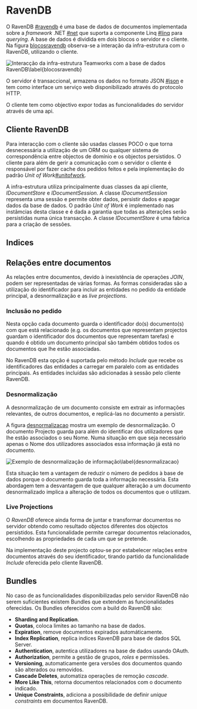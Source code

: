 RavenDB
=

O RavenDB [#ravendb]() é uma base de dados de documentos implementada sobre a *framework* .NET [#net]() que suporta a componente Linq [#linq]() para *querying*. 
A base de dados é dividida em dois blocos o servidor e o cliente. Na figura [blocosravendb]() observa-se a interação da infra-estrutura com o RavenDB, utilizando o cliente. 

![Interacção da infra-estrutura Teamworks com a base de dados RavenDB\label{blocosravendb}](http://www.lucidchart.com/publicSegments/view/4fd76e6a-3ef0-4875-99c1-4ac60a78da40/image.png)

O servidor é transaccional, armazena os dados no formato JSON [#json]() e tem como interface um serviço web disponibilizado através do protocolo HTTP. 

O cliente tem como objectivo expor todas as funcionalidades do servidor através de uma api. 

Cliente RavenDB
-

Para interacção com o cliente são usadas classes POCO o que torna desnecessária a utilização de um ORM ou qualquer sistema de correspondência entre objectos de domínio e os objectos persistidos. O cliente para além de gerir a comunicação com o servidor o cliente é responsável por fazer cache dos pedidos feitos e pela implementação do padrão *Unit of Work*[#unitofwork]().

A infra-estrutura utiliza principalmente duas classes da api cliente, *IDocumentStore* e *IDocumentSession*.
A classe *IDocumentSession* representa uma sessão e permite obter dados, persistir dados e apagar dados da base de dados. O padrão *Unit of Work* é implementado nas instâmcias desta classe e é dada a garantia que todas as alterações serão persistidas numa única transacção.
A classe *IDocumentStore* é uma fabrica para a criação de sessões.

Indices
-

Relações entre documentos
-

As relações entre documentos, devido à inexistência de operações *JOIN*, podem ser representadas de várias formas. As formas consideradas são a utilização do identificador para incluir as entidades no pedido da entidade principal, a desnormalização e as *live projections*.

### Inclusão no pedido

Nesta opção cada documento guarda o identificador do(s) documento(s) com que está relacionado (e.g. os documentos que representam projectos guardam o identificador dos documentos que representam tarefas) e quando é obtido um documento principal são também obtidos todos os documentos que lhe estão associadas. 

No RavenDB esta opção é suportada pelo método *Include* que recebe os identificadores das entidades a carregar em paralelo com as entidades principais. As entidades incluídas são adicionadas à sessão pelo cliente RavenDB. 

### Desnormalização

A desnormalização de um documento consiste em extrair as informações relevantes, de outros documentos, e replicá-las no documento a persistir.

A figura [desnormalizacao](#) mostra um exemplo de desnormalização. O documento Projecto guarda para além do identificar dos utilizadores que lhe estão associados o seu Nome. Numa situação em que seja necessário apenas o Nome dos utilizadores associados essa informação já está no documento.

![Exemplo de desnormalização de informação\label{desnormalizacao}](http://www.lucidchart.com/publicSegments/view/4fd722d2-6770-4fe6-951d-51600a5705ae/image.png)

Esta situação tem a vantagem de reduzir o número de pedidos à base de dados porque o documento guarda toda a informação necessária.
Esta abordagem tem a desvantagem de que qualquer alteração a um documento desnormalizado implica a alteração de todos os documentos que o utilizam.

### Live Projections

O *RavenDB* oferece ainda forma de juntar e transformar documentos no servidor obtendo como resultado objectos diferentes dos objectos persistidos. Esta funcionalidade permite carregar documentos relacionados, escolhendo as propriedades de cada um que se pretende.

Na implementação deste projecto optou-se por estabelecer relações entre documentos através do seu identificador, tirando partido da funcionalidade *Include* oferecida pelo cliente RavenDB.

Bundles
-

No caso de as funcionalidades disponibilizadas pelo servidor RavenDB não serem suficientes existem Bundles que extendem as funcionalidades oferecidas. 
Os Bundles oferecidos com a build do RavenDB são:

 * **Sharding and Replication**.
 * **Quotas**, coloca limites ao tamanho na base de dados.
 * **Expiration**, remove documentos expirados automáticamente.
 * **Index Replication**, replica indices RavenDB para base de dados SQL Server.
 * **Authentication**, autentica utilizadores na base de dados usando OAuth.
 * **Authorization**, permite a gestão de grupos, *roles* e permissões.
 * **Versioning**, automaticamente gera versões dos documentos quando são alterados ou removidos.
 * **Cascade Deletes**, automatiza operações de remoção *cascade*.
 * **More Like This**, retorna documentos relacionados com o documento indicado.
 * **Unique Constraints**, adiciona a possibilidade de definir *unique constraints* em documentos RavenDB.